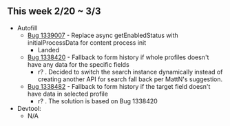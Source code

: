 ## This week 2/20 ~ 3/3
* Autofill
    - [Bug 1339007](https://bugzilla.mozilla.org/show_bug.cgi?id=1339007) - Replace async getEnabledStatus with initialProcessData for content process init
        - Landed
    - [Bug 1338420](https://bugzilla.mozilla.org/show_bug.cgi?id=1338420) - Fallback to form history if whole profiles doesn't have any data for the specific fields
        - r? . Decided to switch the search instance dynamically instead of creating another API for search fall back per MattN's suggestion.
    - [Bug 1338482](https://bugzilla.mozilla.org/show_bug.cgi?id=1338482) - Fallback to form history if the target field doesn't have data in selected profile
        - r? . The solution is based on Bug 1338420
* Devtool:
    - N/A
